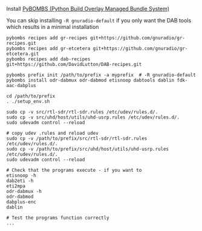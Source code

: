
Install [PyBOMBS (Python Build Overlay Managed Bundle System)](https://github.com/gnuradio/pybombs)  

You can skip installing `-R gnuradio-default` if you only want the DAB tools which results in a minimal installation

    pybombs recipes add gr-recipes git+https://github.com/gnuradio/gr-recipes.git  
    pybombs recipes add gr-etcetera git+https://github.com/gnuradio/gr-etcetera.git
    pybombs recipes add dab-recipes git+https://github.com/DavidLutton/DAB-recipes.git

    pybombs prefix init /path/to/prefix -a myprefix  # -R gnuradio-default
    pybombs install odr-dabmux odr-dabmod etisnoop dabtools dablin fdk-aac-dabplus

    cd /path/to/prefix
    . ./setup_env.sh

    sudo cp -v src/rtl-sdr/rtl-sdr.rules /etc/udev/rules.d/.
    sudo cp -v src/uhd/host/utils/uhd-usrp.rules /etc/udev/rules.d/. 
    sudo udevadm control --reload

    # copy udev .rules and reload udev
    sudo cp -v /path/to/prefix/src/rtl-sdr/rtl-sdr.rules  /etc/udev/rules.d/.
    sudo cp -v /path/to/prefix/src/uhd/host/utils/uhd-usrp.rules  /etc/udev/rules.d/. 
    sudo udevadm control --reload

    # Check that the programs execute - if you want to
    etisnoop -h
    dab2eti -h
    eti2mpa
    odr-dabmux -h
    odr-dabmod
    dabplus-enc
    dablin

    # Test the programs function correctly
    ...
